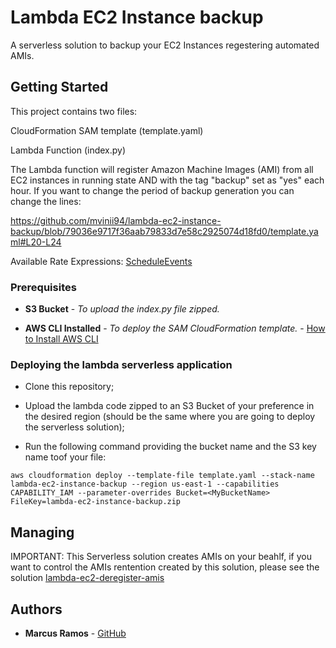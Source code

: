 # Lambda EC2 Instance backup

A serverless solution to backup your EC2 Instances regestering automated AMIs.

## Getting Started

This project contains two files:

CloudFormation SAM template (template.yaml)

Lambda Function (index.py)

The Lambda function will register Amazon Machine Images (AMI) from all EC2 instances in running state AND with the tag "backup" set as "yes" each hour. If you want to change the period of backup generation you can change the lines:

https://github.com/mvinii94/lambda-ec2-instance-backup/blob/79036e9717f36aab79833d7e58c2925074d18fd0/template.yaml#L20-L24

Available Rate Expressions: [ScheduleEvents](http://docs.aws.amazon.com/AmazonCloudWatch/latest/events/ScheduledEvents.html#RateExpressions)

### Prerequisites

* **S3 Bucket** - *To upload the index.py file zipped.* 

* **AWS CLI Installed** - *To deploy the SAM CloudFormation template.* - [How to Install AWS CLI](http://docs.aws.amazon.com/cli/latest/userguide/installing.html)

### Deploying the lambda serverless application

* Clone this repository;

* Upload the lambda code zipped to an S3 Bucket of your preference in the desired region (should be the same where you are going to deploy the serverless solution);

* Run the following command providing the bucket name and the S3 key name toof your file:

```
aws cloudformation deploy --template-file template.yaml --stack-name lambda-ec2-instance-backup --region us-east-1 --capabilities CAPABILITY_IAM --parameter-overrides Bucket=<MyBucketName> FileKey=lambda-ec2-instance-backup.zip
```

## Managing

IMPORTANT: This Serverless solution creates AMIs on your beahlf, if you want to control the AMIs rentention created by this solution, please see the solution [lambda-ec2-deregister-amis](https://github.com/mvinii94/lambda-ec2-deregister-old-amis)

## Authors

* **Marcus Ramos** - [GitHub](https://github.com/mvinii94/)
